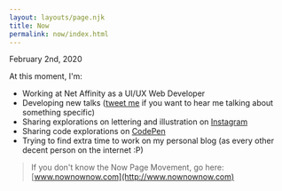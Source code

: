 ```yaml
---
layout: layouts/page.njk
title: Now
permalink: now/index.html
---
```

February 2nd, 2020

At this moment, I'm:

* Working at Net Affinity as a UI/UX Web Developer
* Developing new talks ([tweet me](http://www.twitter.com/camila_waz) if you want to hear me talking about something specific)
* Sharing explorations on lettering and illustration on [Instagram](https://www.instagram.com/colordrops_)
* Sharing code explorations on [CodePen](https://codepen.io/camila_waz)
* Trying to find extra time to work on my personal blog (as every other decent person on the internet :P)

> If you don't know the Now Page Movement, go here: [www.nownownow.com](http://www.nownownow.com)
